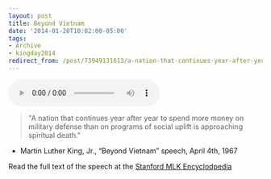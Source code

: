 ```yaml
---
layout: post 
title: Beyond Vietnam 
date: '2014-01-20T10:02:00-05:00' 
tags: 
- Archive 
- kingday2014 
redirect_from: /post/73949131613/a-nation-that-continues-year-after-year-to-spend/
---
```


<audio controls><source src="http://mlk-kpp01.stanford.edu/media/audio/1967_04_04_beyond_vietnam.mp3" type="audio/mpeg"></audio>

> "A nation that continues year after year to spend more money on military defense than on programs of social uplift is approaching spiritual death." 

- Martin Luther King, Jr., “Beyond Vietnam” speech, April 4th, 1967

Read the full text of the speech at the [Stanford MLK Encyclodpedia](http://mlk-kpp01.stanford.edu/index.php/encyclopedia/encyclopedia/enc_beyond_vietnam_4_april_1967/)

